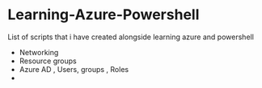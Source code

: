 # Learning-Azure-Powershell
List of scripts that i have created alongside learning azure and powershell  
- Networking
- Resource groups
- Azure AD , Users, groups , Roles 
- 
